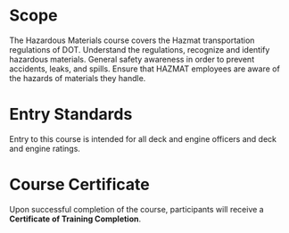 # Scope

The Hazardous Materials course covers the Hazmat transportation regulations of DOT. Understand the regulations, recognize and identify hazardous materials. General safety awareness in order to prevent accidents, leaks, and spills. Ensure that HAZMAT employees are aware of the hazards of materials they handle.

# Entry Standards

Entry to this course is intended for all deck and engine officers and deck and engine ratings.

# Course Certificate

Upon successful completion of the course, participants will receive a **Certificate of Training Completion**.